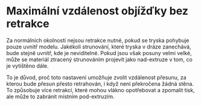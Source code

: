 Maximální vzdálenost objížďky bez retrakce
====
Za normálních okolností nejsou retrakce nutné, pokud se tryska pohybuje pouze uvnitř modelu. Jakékoli strunování, které tryska v dráze zanechává, bude stejně uvnitř, kde je neviditelné. Pokud jsou však posuny velmi velké, může se materiál ztracený strunováním projevit jako nad-extruze v tom, co je vytištěno dále.

To je důvod, proč toto nastavení umožňuje zvolit vzdálenost přesunu, za kterou bude přesun přesto retrahován, i když není překročena žádná stěna. To způsobuje více retrakcí, které mohou vlákno opotřebovat a zpomalit tisk, ale může to zabránit místním pod-extruzím.